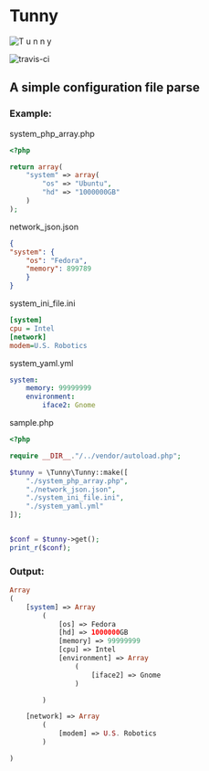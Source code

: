 # Tunny

![T u n n y](https://raw.githubusercontent.com/gfonseca/tunny/master/tunny.png "T u n n y")

![travis-ci](https://travis-ci.org/gfonseca/tunny.svg?branch=master "travis-ci")


## A simple configuration file parse

### Example:
system_php_array.php
```php
<?php

return array(
	"system" => array(
		"os" => "Ubuntu",
		"hd" => "1000000GB"
	)
);
```

network_json.json
```json
{
"system": {
	"os": "Fedora",
	"memory": 899789
	}
}
```

system_ini_file.ini
```ini
[system]
cpu = Intel
[network]
modem=U.S. Robotics
```

system_yaml.yml
```yaml
system:
    memory: 99999999
    environment:
        iface2: Gnome
```

sample.php
```php
<?php

require __DIR__."/../vendor/autoload.php";

$tunny = \Tunny\Tunny::make([
    "./system_php_array.php",
    "./network_json.json",
    "./system_ini_file.ini",
    "./system_yaml.yml"
]);


$conf = $tunny->get();
print_r($conf);
```

### Output:
```php
Array
(
    [system] => Array
        (
            [os] => Fedora
            [hd] => 1000000GB
            [memory] => 99999999
            [cpu] => Intel
            [environment] => Array
                (
                    [iface2] => Gnome
                )

        )

    [network] => Array
        (
            [modem] => U.S. Robotics
        )

)
```

